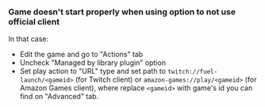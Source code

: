 ### Game doesn't start properly when using option to not use official client

In that case: 
- Edit the game and go to "Actions" tab
- Uncheck "Managed by library plugin" option
- Set play action to "URL" type and set path to `twitch://fuel-launch/<gameid>` (for Twitch client) or `amazon-games://play/<gameid>` (for Amazon Games client), where replace `<gameid>` with game's id you can find on "Advanced" tab.